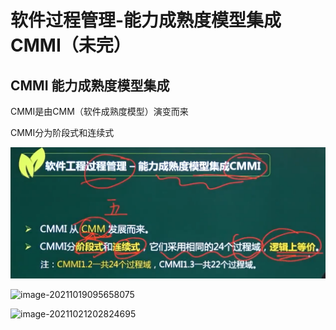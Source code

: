 # 软件过程管理-能力成熟度模型集成CMMI（未完）

## CMMI 能力成熟度模型集成

CMMI是由CMM（软件成熟度模型）演变而来

CMMI分为阶段式和连续式

![image-20210323102727666](../picture/image-20210323102727666.png)





![image-20211019095658075](C:\Users\Administrator\AppData\Roaming\Typora\typora-user-images\image-20211019095658075.png)









![image-20211021202824695](C:\Users\Administrator\AppData\Roaming\Typora\typora-user-images\image-20211021202824695.png)

























































